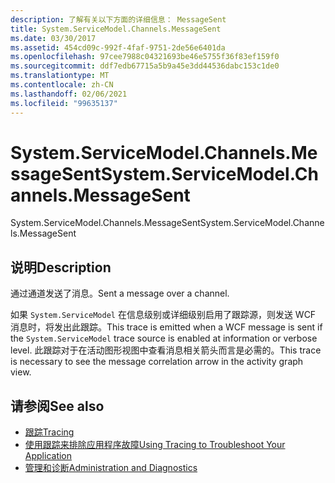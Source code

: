```yaml
---
description: 了解有关以下方面的详细信息： MessageSent
title: System.ServiceModel.Channels.MessageSent
ms.date: 03/30/2017
ms.assetid: 454cd09c-992f-4faf-9751-2de56e6401da
ms.openlocfilehash: 97cee7988c04321693be46e5755f36f83ef159f0
ms.sourcegitcommit: ddf7edb67715a5b9a45e3dd44536dabc153c1de0
ms.translationtype: MT
ms.contentlocale: zh-CN
ms.lasthandoff: 02/06/2021
ms.locfileid: "99635137"
---
```

# <a name="systemservicemodelchannelsmessagesent"></a><span data-ttu-id="018a7-103">System.ServiceModel.Channels.MessageSent</span><span class="sxs-lookup"><span data-stu-id="018a7-103">System.ServiceModel.Channels.MessageSent</span></span>

<span data-ttu-id="018a7-104">System.ServiceModel.Channels.MessageSent</span><span class="sxs-lookup"><span data-stu-id="018a7-104">System.ServiceModel.Channels.MessageSent</span></span>  
  
## <a name="description"></a><span data-ttu-id="018a7-105">说明</span><span class="sxs-lookup"><span data-stu-id="018a7-105">Description</span></span>  

 <span data-ttu-id="018a7-106">通过通道发送了消息。</span><span class="sxs-lookup"><span data-stu-id="018a7-106">Sent a message over a channel.</span></span>  
  
 <span data-ttu-id="018a7-107">如果 `System.ServiceModel` 在信息级别或详细级别启用了跟踪源，则发送 WCF 消息时，将发出此跟踪。</span><span class="sxs-lookup"><span data-stu-id="018a7-107">This trace is emitted when a WCF message is sent if the `System.ServiceModel` trace source is enabled at information or verbose level.</span></span> <span data-ttu-id="018a7-108">此跟踪对于在活动图形视图中查看消息相关箭头而言是必需的。</span><span class="sxs-lookup"><span data-stu-id="018a7-108">This trace is necessary to see the message correlation arrow in the activity graph view.</span></span>  
  
## <a name="see-also"></a><span data-ttu-id="018a7-109">请参阅</span><span class="sxs-lookup"><span data-stu-id="018a7-109">See also</span></span>

- [<span data-ttu-id="018a7-110">跟踪</span><span class="sxs-lookup"><span data-stu-id="018a7-110">Tracing</span></span>](index.md)
- [<span data-ttu-id="018a7-111">使用跟踪来排除应用程序故障</span><span class="sxs-lookup"><span data-stu-id="018a7-111">Using Tracing to Troubleshoot Your Application</span></span>](using-tracing-to-troubleshoot-your-application.md)
- [<span data-ttu-id="018a7-112">管理和诊断</span><span class="sxs-lookup"><span data-stu-id="018a7-112">Administration and Diagnostics</span></span>](../index.md)
